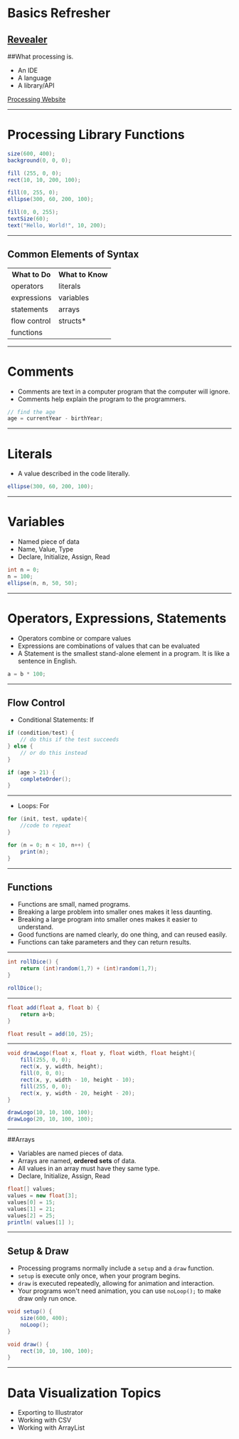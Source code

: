 # Basics Refresher

[Revealer](http://justinbakse.com/revealer/https://raw.githubusercontent.com/jbakse/psam5600_demos/master/refresher/refresher.md#/)
------

##What processing is.

- An IDE
- A language
- A library/API

[Processing Website](http://www.processing.org)

---

# Processing Library Functions

```java
size(600, 400);
background(0, 0, 0);

fill (255, 0, 0);
rect(10, 10, 200, 100);

fill(0, 255, 0);
ellipse(300, 60, 200, 100);

fill(0, 0, 255);
textSize(60);
text("Hello, World!", 10, 200);
```


------

## Common Elements of Syntax

<table>
	<tr>	<th>What to Do</th>			<th>What to Know</th>	</tr>
	<tr>	<td>operators</td>			<td>literals</td> 		</tr>
	<tr>	<td>expressions</td>		<td>variables</td> 		</tr>
	<tr>	<td>statements</td>			<td>arrays</td> 		</tr>
	<tr>	<td>flow control</td>		<td>structs<super>*</super></td> 		</tr>
	<tr>	<td>functions</td>			<td></td> 		</tr>
</table>

---

# Comments

- Comments are text in a computer program that the computer will ignore.
- Comments help explain the program to the programmers.

```java
// find the age
age = currentYear - birthYear;
```

---

# Literals
	
- A value described in the code literally.

```java
ellipse(300, 60, 200, 100);
```

---

# Variables
	
- Named piece of data
- Name, Value, Type
- Declare, Initialize, Assign, Read

```java
int n = 0;
n = 100;
ellipse(n, n, 50, 50);
```

---

# Operators, Expressions, Statements

- Operators combine or compare values
- Expressions are combinations of values that can be evaluated
- A Statement is the smallest stand-alone element in a program. It is like a sentence in English.

```java
a = b * 100;
```

---

## Flow Control
	
- Conditional Statements: If

```java
if (condition/test) {
	// do this if the test succeeds
} else {
	// or do this instead
}

if (age > 21) {
	completeOrder();
}
```

---

- Loops: For

```java
for (init, test, update){
	//code to repeat
}

for (n = 0; n < 10, n++) {
	print(n);
}
```

---

## Functions 
	
- Functions are small, named programs.
- Breaking a large problem into smaller ones makes it less daunting.
- Breaking a large program into smaller ones makes it easier to understand.
- Good functions are named clearly, do one thing, and can reused easily.
- Functions can take parameters and they can return results.

---

```java
int rollDice() {
	return (int)random(1,7) + (int)random(1,7);
}

rollDice();
```

---

```java
float add(float a, float b) {
	return a+b;
}

float result = add(10, 25);
```

---

```java
void drawLogo(float x, float y, float width, float height){
	fill(255, 0, 0);
	rect(x, y, width, height);
	fill(0, 0, 0);
	rect(x, y, width - 10, height - 10);
	fill(255, 0, 0);
	rect(x, y, width - 20, height - 20);
}

drawLogo(10, 10, 100, 100);
drawLogo(20, 10, 100, 100);
```

---

##Arrays

- Variables are named pieces of data.
- Arrays are named, **ordered sets** of data.
- All values in an array must have they same type.
- Declare, Initialize, Assign, Read

```java
float[] values;
values = new float[3];
values[0] = 15;
values[1] = 21;
values[2] = 25;
println( values[1] );
```

---

## Setup & Draw
	
- Processing programs normally include a `setup` and a `draw` function.
- `setup` is execute only once, when your program begins.
- `draw` is executed repeatedly, allowing for animation and interaction.
- Your programs won't need animation, you can use `noLoop();` to make draw only run once.

```java
void setup() {
	size(600, 400);
	noLoop();
}

void draw() {
	rect(10, 10, 100, 100);
}
```

------

# Data Visualization Topics

- Exporting to Illustrator
- Working with CSV
- Working with ArrayList
